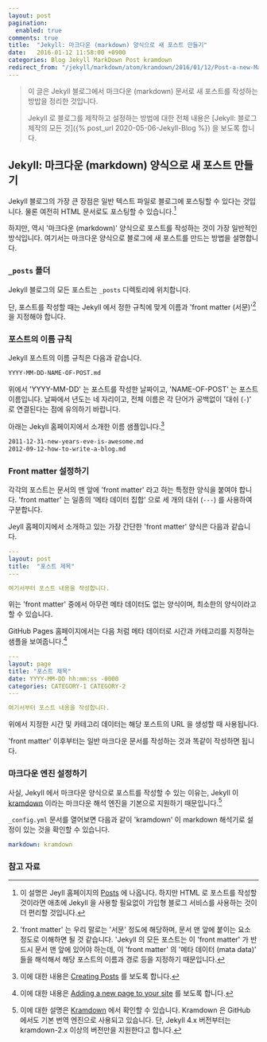 ```yaml
---
layout: post
pagination: 
  enabled: true
comments: true
title:  "Jekyll: 마크다운 (markdown) 양식으로 새 포스트 만들기"
date:   2016-01-12 11:58:00 +0900
categories: Blog Jekyll MarkDown Post kramdown
redirect_from: "/jekyll/markdown/atom/kramdown/2016/01/12/Post-a-new-MarkDown-file.html"
---
```


> 이 글은 Jekyll 블로그에서 마크다운 (markdown) 문서로 새 포스트를 작성하는 방밥을 정리한 것입니다.
>
> Jekyll 로 블로그를 제작하고 설정하는 방법에 대한 전체 내용은 [Jekyll: 블로그 제작의 모든 것]({% post_url 2020-05-06-Jekyll-Blog %}) 을 보도록 합니다.

## Jekyll: 마크다운 (markdown) 양식으로 새 포스트 만들기

Jekyll 블로그의 가장 큰 장점은 일반 텍스트 파일로 블로그에 포스팅할 수 있다는 것입니다. 물론 여전히 HTML 문서로도 포스팅할 수 있습니다.[^posts]

하지만, 역시 '마크다운 (markdown)' 양식으로 포스트를 작성하는 것이 가장 일반적인 방식입니다. 여기서는 마크다운 양식으로 블로그에 새 포스트를 만드는 방법을 설명합니다.

### `_posts` 폴더

Jekyll 블로그의 모든 포스트는 `_posts` 디렉토리에 위치합니다.

단, 포스트를 작성할 때는 Jekyll 에서 정한 규칙에 맞게 이름과 'front matter (서문)'[^front-matter] 을 지정해야 합니다.

### 포스트의 이름 규칙

Jekyll 포스트의 이름 규칙은 다음과 같습니다.

```txt
YYYY-MM-DD-NAME-OF-POST.md
```

위에서 'YYYY-MM-DD' 는 포스트를 작성한 날짜이고, 'NAME-OF-POST' 는 포스트 이름입니다. 날짜에서 년도는 네 자리이고, 전체 이름은 각 단어가 공백없이 '대쉬 (`-`)' 로 연결된다는 점에 유의하기 바랍니다.

아래는 Jekyll 홈페이지에서 소개한 이름 샘플입니다.[^naming-sample-of-jekyll]

```txt
2011-12-31-new-years-eve-is-awesome.md
2012-09-12-how-to-write-a-blog.md
```

### Front matter 설정하기

각각의 포스트는 문서의 맨 앞에 'front matter' 라고 하는 특정한 양식을 붙여야 합니다. 'front matter' 는 일종의 '메타 데이터 집합' 으로 세 개의 대쉬 (`---`) 를 사용하여 구분합니다.

Jeyll 홈페이지에서 소개하고 있는 가장 간단한 'front matter' 양식은 다음과 같습니다.

```yml
---
layout: post
title:  "포스트 제목"
---

여기서부터 포스트 내용을 작성합니다.
```

위는 'front matter' 중에서 아무런 메타 데이터도 없는 양식이며, 최소한의 양식이라고 할 수 있습니다.

GitHub Pages 홈페이지에서는 다음 처럼 메타 데이터로 시간과 카테고리를 지정하는 샘플을 보여줍니다.[^naming-of-github-pages]

```yml
---
layout: page
title: "포스트 제목"
date: YYYY-MM-DD hh:mm:ss -0000
categories: CATEGORY-1 CATEGORY-2
---

여기서부터 포스트 내용을 작성합니다.
```

위에서 지정한 시간 및 카테고리 데이터는 해당 포스트의 URL 을 생성할 때 사용됩니다.

'front matter' 이후부터는 일반 마크다운 문서를 작성하는 것과 똑같이 작성하면 됩니다.

### 마크다운 엔진 설정하기

사실, Jekyll 에서 마크다운 양식으로 포스트를 작성할 수 있는 이유는, Jekyll 이 [kramdown](http://kramdown.gettalong.org) 이라는 마크다운 해석 엔진을 기본으로 지원하기 때문입니다.[^kramdown]

`_config.yml` 문서를 열어보면 다음과 같이 'kramdown' 이 markdown 해석기로 설정이 있는 것을 확인할 수 있습니다.

```yml
markdown: kramdown
```

### 참고 자료

[^posts]: 이 설명은 Jeyll 홈페이지의 [Posts](https://jekyllrb.com/docs/posts/) 에 나옵니다. 하지만 HTML 로 포스트를 작성할 것이라면 애초에 Jekyll 을 사용할 필요없이 가입형 블로그 서비스를 사용하는 것이 더 편리할 것입니다.

[^front-matter]: 'front matter' 는 우리 말로는 '서문' 정도에 해당하며, 문서 맨 앞에 붙이는 요소 정도로 이해하면 될 것 같습니다. 'Jekyll 의 모든 포스트는 이 'front matter' 가 반드시 문서 맨 앞에 있어야 하는데, 이 'front matter' 의 '메타 데이터 (mata data)' 들을 해석해서 해당 포스트의 이름과 경로 등을 지정하기 때문입니다.

[^naming-of-github-pages]: 이에 대한 내용은 [Adding a new page to your site](https://help.github.com/en/github/working-with-github-pages/adding-content-to-your-github-pages-site-using-jekyll#adding-a-new-page-to-your-site) 를 보도록 합니다.

[^naming-sample-of-jekyll]: 이에 대한 내용은 [Creating Posts](https://jekyllrb.com/docs/posts/#creating-posts) 를 보도록 합니다.

[^kramdown]: 이에 대한 설명은 [Kramdown](https://jekyllrb.com/docs/configuration/markdown/#kramdown) 에서 확인할 수 있습니다. Kramdown 은 GitHub 에서도 기본 번역 엔진으로 사용되고 있습니다. 단, Jekyll 4.x 버전부터는 kramdown-2.x 이상의 버전만을 지원한다고 합니다.
